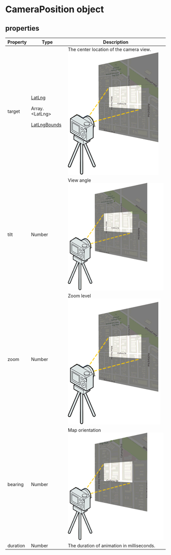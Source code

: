 # CameraPosition object

## properties

Property | Type | Description
----|------|----
target | [LatLng](../LatLng/README.md)<br><br>Array.&lt;LatLng&gt;<br><br>[LatLngBounds](../LatLngBounds/README.md) | The center location of the camera view.<br><img src="./target.gif">
tilt | Number | View angle<br><img src="./tilt.gif">
zoom | Number | Zoom level<br><img src="./zoom.gif">
bearing | Number | Map orientation<br><img src="./bearing.gif">
duration | Number | The duration of animation in milliseconds.
